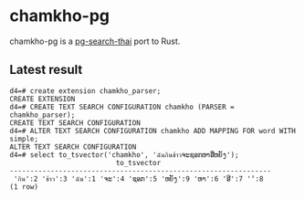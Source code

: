 # chamkho-pg

chamkho-pg is a [pg-search-thai](https://github.com/zdk/pg-search-thai) port to Rust.


## Latest result

````
d4=# create extension chamkho_parser;
CREATE EXTENSION
d4=# CREATE TEXT SEARCH CONFIGURATION chamkho (PARSER = chamkho_parser);
CREATE TEXT SEARCH CONFIGURATION
d4=# ALTER TEXT SEARCH CONFIGURATION chamkho ADD MAPPING FOR word WITH simple;
ALTER TEXT SEARCH CONFIGURATION
d4=# select to_tsvector('chamkho', 'ฉันกินข้าวຈະຊອກຫາອີ່ຫຍັງ');
                          to_tsvector                           
----------------------------------------------------------------
 'กิน':2 'ข้าว':3 'ฉัน':1 'ຈະ':4 'ຊອກ':5 'ຫຍັງ':9 'ຫາ':6 'ອີ':7 '່':8
(1 row)
````

